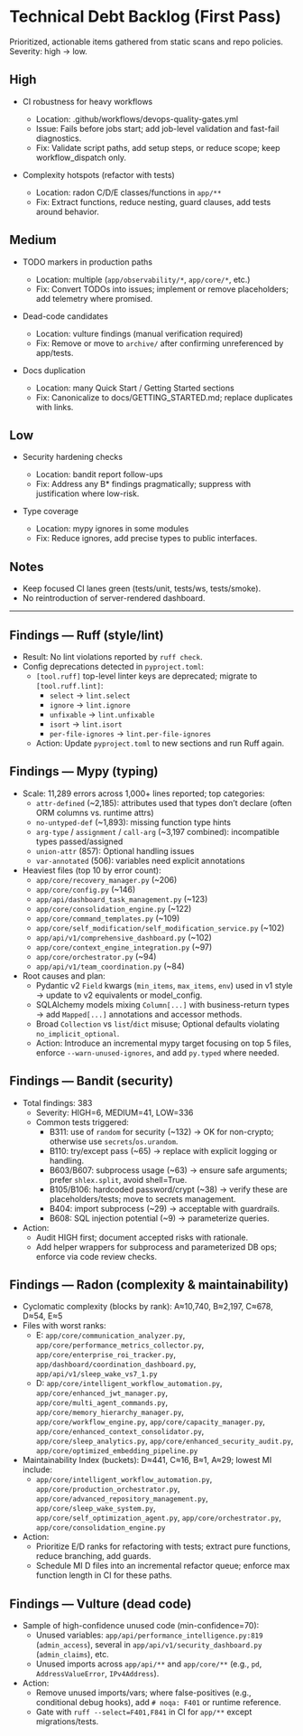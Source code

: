 # Technical Debt Backlog (First Pass)

Prioritized, actionable items gathered from static scans and repo policies. Severity: high → low.

## High
- CI robustness for heavy workflows
  - Location: .github/workflows/devops-quality-gates.yml
  - Issue: Fails before jobs start; add job-level validation and fast-fail diagnostics.
  - Fix: Validate script paths, add setup steps, or reduce scope; keep workflow_dispatch only.

- Complexity hotspots (refactor with tests)
  - Location: radon C/D/E classes/functions in `app/**`
  - Fix: Extract functions, reduce nesting, guard clauses, add tests around behavior.

## Medium
- TODO markers in production paths
  - Location: multiple (`app/observability/*`, `app/core/*`, etc.)
  - Fix: Convert TODOs into issues; implement or remove placeholders; add telemetry where promised.

- Dead-code candidates
  - Location: vulture findings (manual verification required)
  - Fix: Remove or move to `archive/` after confirming unreferenced by app/tests.

- Docs duplication
  - Location: many Quick Start / Getting Started sections
  - Fix: Canonicalize to docs/GETTING_STARTED.md; replace duplicates with links.

## Low
- Security hardening checks
  - Location: bandit report follow-ups
  - Fix: Address any B* findings pragmatically; suppress with justification where low-risk.

- Type coverage
  - Location: mypy ignores in some modules
  - Fix: Reduce ignores, add precise types to public interfaces.

## Notes
- Keep focused CI lanes green (tests/unit, tests/ws, tests/smoke).
- No reintroduction of server-rendered dashboard.

---

## Findings — Ruff (style/lint)

- Result: No lint violations reported by `ruff check`.
- Config deprecations detected in `pyproject.toml`:
  - `[tool.ruff]` top-level linter keys are deprecated; migrate to `[tool.ruff.lint]`:
    - `select` -> `lint.select`
    - `ignore` -> `lint.ignore`
    - `unfixable` -> `lint.unfixable`
    - `isort` -> `lint.isort`
    - `per-file-ignores` -> `lint.per-file-ignores`
  - Action: Update `pyproject.toml` to new sections and run Ruff again.

## Findings — Mypy (typing)

- Scale: 11,289 errors across 1,000+ lines reported; top categories:
  - `attr-defined` (~2,185): attributes used that types don’t declare (often ORM columns vs. runtime attrs)
  - `no-untyped-def` (~1,893): missing function type hints
  - `arg-type` / `assignment` / `call-arg` (~3,197 combined): incompatible types passed/assigned
  - `union-attr` (857): Optional handling issues
  - `var-annotated` (506): variables need explicit annotations
- Heaviest files (top 10 by error count):
  - `app/core/recovery_manager.py` (~206)
  - `app/core/config.py` (~146)
  - `app/api/dashboard_task_management.py` (~123)
  - `app/core/consolidation_engine.py` (~122)
  - `app/core/command_templates.py` (~109)
  - `app/core/self_modification/self_modification_service.py` (~102)
  - `app/api/v1/comprehensive_dashboard.py` (~102)
  - `app/core/context_engine_integration.py` (~97)
  - `app/core/orchestrator.py` (~94)
  - `app/api/v1/team_coordination.py` (~84)
- Root causes and plan:
  - Pydantic v2 `Field` kwargs (`min_items`, `max_items`, `env`) used in v1 style → update to v2 equivalents or model_config.
  - SQLAlchemy models mixing `Column[...]` with business-return types → add `Mapped[...]` annotations and accessor methods.
  - Broad `Collection` vs `list`/`dict` misuse; Optional defaults violating `no_implicit_optional`.
  - Action: Introduce an incremental mypy target focusing on top 5 files, enforce `--warn-unused-ignores`, and add `py.typed` where needed.

## Findings — Bandit (security)

- Total findings: 383
  - Severity: HIGH=6, MEDIUM=41, LOW=336
  - Common tests triggered:
    - B311: use of `random` for security (~132) → OK for non-crypto; otherwise use `secrets`/`os.urandom`.
    - B110: try/except pass (~65) → replace with explicit logging or handling.
    - B603/B607: subprocess usage (~63) → ensure safe arguments; prefer `shlex.split`, avoid shell=True.
    - B105/B106: hardcoded password/crypt (~38) → verify these are placeholders/tests; move to secrets management.
    - B404: import subprocess (~29) → acceptable with guardrails.
    - B608: SQL injection potential (~9) → parameterize queries.
- Action:
  - Audit HIGH first; document accepted risks with rationale.
  - Add helper wrappers for subprocess and parameterized DB ops; enforce via code review checks.

## Findings — Radon (complexity & maintainability)

- Cyclomatic complexity (blocks by rank): A≈10,740, B≈2,197, C≈678, D≈54, E≈5
- Files with worst ranks:
  - E: `app/core/communication_analyzer.py`, `app/core/performance_metrics_collector.py`, `app/core/enterprise_roi_tracker.py`, `app/dashboard/coordination_dashboard.py`, `app/api/v1/sleep_wake_vs7_1.py`
  - D: `app/core/intelligent_workflow_automation.py`, `app/core/enhanced_jwt_manager.py`, `app/core/multi_agent_commands.py`, `app/core/memory_hierarchy_manager.py`, `app/core/workflow_engine.py`, `app/core/capacity_manager.py`, `app/core/enhanced_context_consolidator.py`, `app/core/sleep_analytics.py`, `app/core/enhanced_security_audit.py`, `app/core/optimized_embedding_pipeline.py`
- Maintainability Index (buckets): D≈441, C≈16, B≈1, A≈29; lowest MI include:
  - `app/core/intelligent_workflow_automation.py`, `app/core/production_orchestrator.py`, `app/core/advanced_repository_management.py`, `app/core/sleep_wake_system.py`, `app/core/self_optimization_agent.py`, `app/core/orchestrator.py`, `app/core/consolidation_engine.py`
- Action:
  - Prioritize E/D ranks for refactoring with tests; extract pure functions, reduce branching, add guards.
  - Schedule MI D files into an incremental refactor queue; enforce max function length in CI for these paths.

## Findings — Vulture (dead code)

- Sample of high-confidence unused code (min-confidence=70):
  - Unused variables: `app/api/performance_intelligence.py:819` (`admin_access`), several in `app/api/v1/security_dashboard.py` (`admin_claims`), etc.
  - Unused imports across `app/api/**` and `app/core/**` (e.g., `pd`, `AddressValueError`, `IPv4Address`).
- Action:
  - Remove unused imports/vars; where false-positives (e.g., conditional debug hooks), add `# noqa: F401` or runtime reference.
  - Gate with `ruff --select=F401,F841` in CI for `app/**` except migrations/tests.
